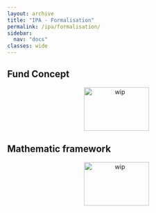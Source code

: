 ```yaml
---
layout: archive
title: "IPA - Formalisation"
permalink: /ipa/formalisation/
sidebar:
  nav: "docs"
classes: wide
---
```


## Fund Concept  <a name="concept"></a>

<div>
 <p align="center">
   <img src="{{site.baseurl}}/assets/images/wip_small.jpg" alt="wip"
 	   title="Under Construction" width="150" height="100" />
 </p>
</div>


## Mathematic framework  <a name="mathematics"></a>

<div>
 <p align="center">
   <img src="{{site.baseurl}}/assets/images/wip_small.jpg" alt="wip"
 	   title="Under Construction" width="150" height="100" />
 </p>
</div>
